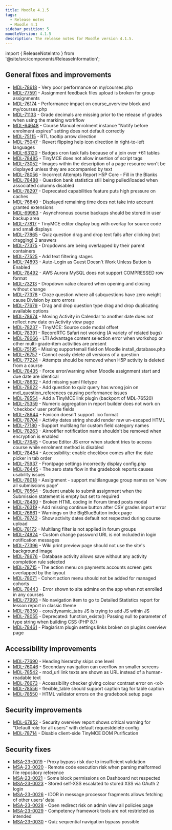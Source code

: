 ```yaml
---
title: Moodle 4.1.5
tags:
  - Release notes
  - Moodle 4.1
sidebar_position: 5
moodleVersion: 4.1.5
description: The release notes for Moodle version 4.1.5.
---
```


import { ReleaseNoteIntro } from '@site/src/components/ReleaseInformation';

<ReleaseNoteIntro releaseName={frontMatter.moodleVersion} />

## General fixes and improvements
<!-- cspell:disable -->
- [MDL-78618](https://tracker.moodle.org/browse/MDL-78618) - Very poor performance on my/courses.php
- [MDL-77591](https://tracker.moodle.org/browse/MDL-77591) - Assignment feedback files upload is broken for group assignments
- [MDL-76174](https://tracker.moodle.org/browse/MDL-76174) - Performance impact on course_overview block and my/courses.php
- [MDL-71133](https://tracker.moodle.org/browse/MDL-71133) - Grade decimals are missing prior to the release of grades when using the marking workflow
- [MDL-64648](https://tracker.moodle.org/browse/MDL-64648) - Course Manual enrolment instance "Notify before enrolment expires" setting does not default correctly
- [MDL-75115](https://tracker.moodle.org/browse/MDL-75115) - RTL tooltip arrow direction
- [MDL-75047](https://tracker.moodle.org/browse/MDL-75047) -  Revert flipping help icon direction in right-to-left languages
- [MDL-63120](https://tracker.moodle.org/browse/MDL-63120) - Badges cron task fails because of a join over +61 tables
- [MDL-78485](https://tracker.moodle.org/browse/MDL-78485) - TinyMCE does not allow insertion of script tags
- [MDL-73052](https://tracker.moodle.org/browse/MDL-73052) - Images within the description of a page resource won't be displayed unless they are accompanied by text
- [MDL-78056](https://tracker.moodle.org/browse/MDL-78056) - Incorrect Attempts Report H5P Core - Fill in the Blanks
- [MDL-78488](https://tracker.moodle.org/browse/MDL-78488) - Question bank statistics still being pulled/loaded when associated columns disabled
- [MDL-78297](https://tracker.moodle.org/browse/MDL-78297) - Deprecated capabilities feature puts high pressure on caches
- [MDL-76840](https://tracker.moodle.org/browse/MDL-76840) - Displayed remaining time does not take into account granted extensions
- [MDL-69983](https://tracker.moodle.org/browse/MDL-69983) - Asynchronous course backups should be stored in user backup area
- [MDL-77817](https://tracker.moodle.org/browse/MDL-77817) - TinyMCE editor display bug with overlay for source code and small displays
- [MDL-77865](https://tracker.moodle.org/browse/MDL-77865) - Quiz question drag and drop text fails after clicking (not dragging) 2 answers
- [MDL-77375](https://tracker.moodle.org/browse/MDL-77375) - Dropdowns are being overlapped by their parent containers
- [MDL-77525](https://tracker.moodle.org/browse/MDL-77525) - Add text filtering stages
- [MDL-74893](https://tracker.moodle.org/browse/MDL-74893) - Auto-Login as Guest Doesn't Work Unless Button is Enabled
- [MDL-78492](https://tracker.moodle.org/browse/MDL-78492) - AWS Aurora MySQL does not support COMPRESSED row format
- [MDL-73213](https://tracker.moodle.org/browse/MDL-73213) - Dropdown value cleared when opening and closing without change
- [MDL-77378](https://tracker.moodle.org/browse/MDL-77378) - Cloze question where all subquestions have zero weight cause Division by zero errors
- [MDL-77679](https://tracker.moodle.org/browse/MDL-77679) - Drag and drop question type drag and drop duplicating available options
- [MDL-78674](https://tracker.moodle.org/browse/MDL-78674) - Moving Activity  in Calendar to another date does not reflect new date on Activity view page
- [MDL-78237](https://tracker.moodle.org/browse/MDL-78237) - TinyMCE: Source code modal offset
- [MDL-78391](https://tracker.moodle.org/browse/MDL-78391) - RecordRTC Safari not working (A variety of related bugs)
- [MDL-78066](https://tracker.moodle.org/browse/MDL-78066) - LTI Advantage content selection error when workshop or other multi-grade-item activities are present
- [MDL-75195](https://tracker.moodle.org/browse/MDL-75195) - Missing supportemail field on Moodle install_database.php
- [MDL-76757](https://tracker.moodle.org/browse/MDL-76757) - Cannot easily delete all versions of a question
- [MDL-77224](https://tracker.moodle.org/browse/MDL-77224) - Attempts should be removed when H5P activity is deleted from a course
- [MDL-78435](https://tracker.moodle.org/browse/MDL-78435) - Force error/warning when Moodle assignment start and due date are identical
- [MDL-78632](https://tracker.moodle.org/browse/MDL-78632) - Add missing yaml filetype
- [MDL-78622](https://tracker.moodle.org/browse/MDL-78622) - Add question to quiz query has wrong join on mdl_question_references causing performance issues
- [MDL-78554](https://tracker.moodle.org/browse/MDL-78554) - Add a TinyMCE link plugin (backport of MDL-76520)
- [MDL-75359](https://tracker.moodle.org/browse/MDL-75359) - Numeric aggregation in report builder does not work on 'checkbox' user profile fields
- [MDL-78644](https://tracker.moodle.org/browse/MDL-78644) - Favicon doesn't support .ico format
- [MDL-78704](https://tracker.moodle.org/browse/MDL-78704) - Activity dates string should render raw un-escaped HTML
- [MDL-77180](https://tracker.moodle.org/browse/MDL-77180) - Support multilang for custom field category names
- [MDL-78263](https://tracker.moodle.org/browse/MDL-78263) - Airnotifier notification name shouldn't be removed when encryption is enabled
- [MDL-77645](https://tracker.moodle.org/browse/MDL-77645) - Course Editor JS error when student tries to access course while enrolment method is disabled
- [MDL-78484](https://tracker.moodle.org/browse/MDL-78484) - Accessibility: enable checkbox comes after the date picker in tab order
- [MDL-75937](https://tracker.moodle.org/browse/MDL-75937) - Frontpage settings incorrectly display config.php
- [MDL-76445](https://tracker.moodle.org/browse/MDL-76445) - The zero state flow in the gradebook reports causes usability issues
- [MDL-78018](https://tracker.moodle.org/browse/MDL-78018) - Assignment - support multilanguage group names on 'view all submissions page'
- [MDL-78564](https://tracker.moodle.org/browse/MDL-78564) - Student unable to submit assignment when the Submission statement is empty but set to required
- [MDL-78460](https://tracker.moodle.org/browse/MDL-78460) - Broken HTML coding in Forum timed posts modal
- [MDL-76319](https://tracker.moodle.org/browse/MDL-76319) - Add missing continue button after CSV grades import error
- [MDL-76661](https://tracker.moodle.org/browse/MDL-76661) - Warnings on the BigBlueButton index page
- [MDL-78742](https://tracker.moodle.org/browse/MDL-78742) - Show activity dates default not respected during course upload
- [MDL-78172](https://tracker.moodle.org/browse/MDL-78172) - Multilang filter is not applied in forum groups
- [MDL-74824](https://tracker.moodle.org/browse/MDL-74824) - Custom change password URL is not included in login notification messages
- [MDL-77396](https://tracker.moodle.org/browse/MDL-77396) - Wiki print preview page should not use the site's background image
- [MDL-78676](https://tracker.moodle.org/browse/MDL-78676) - Database activity allows save without any activity completion rule selected
- [MDL-78715](https://tracker.moodle.org/browse/MDL-78715) - The action menu on payments accounts screen gets overlapped by the layout
- [MDL-78071](https://tracker.moodle.org/browse/MDL-78071) - Cohort action menu should not be added for managed cohorts
- [MDL-78443](https://tracker.moodle.org/browse/MDL-78443) - Error shown to site admins on the app when not enrolled in any courses
- [MDL-77993](https://tracker.moodle.org/browse/MDL-77993) - No navigation item to go to Detailed Statistics report for lesson report in classic theme
- [MDL-78350](https://tracker.moodle.org/browse/MDL-78350) - core/dynamic_tabs JS is trying to add JS within JS
- [MDL-78055](https://tracker.moodle.org/browse/MDL-78055) - Deprecated: function_exists(): Passing null to parameter of type string when building CSS (PHP 8.1)
- [MDL-78461](https://tracker.moodle.org/browse/MDL-78461) - Plagiarism plugin settings links broken on plugins overview page
<!-- cspell:enable -->

## Accessibility improvements
<!-- cspell:disable -->
- [MDL-77690](https://tracker.moodle.org/browse/MDL-77690) - Heading hierarchy skips one level
- [MDL-76046](https://tracker.moodle.org/browse/MDL-76046) - Secondary navigation can overflow on smaller screens
- [MDL-78542](https://tracker.moodle.org/browse/MDL-78542) - mod_url link texts are shown as URL instead of a human-readable text
- [MDL-76673](https://tracker.moodle.org/browse/MDL-76673) - Accessibility checker giving colour contrast error on &lt;ol&gt;
- [MDL-78556](https://tracker.moodle.org/browse/MDL-78556) - flexible_table should support caption tag for table caption
- [MDL-78550](https://tracker.moodle.org/browse/MDL-78550) - HTML validator errors on the gradebook setup page
<!-- cspell:enable -->

## Security improvements
<!-- cspell:disable -->
- [MDL-67852](https://tracker.moodle.org/browse/MDL-67852) - Security overview report shows critical warning for "Default role for all users" with default requestdelete config
- [MDL-78714](https://tracker.moodle.org/browse/MDL-78714) - Disable client-side TinyMCE DOM Purification
<!-- cspell:enable -->

## Security fixes
<!-- cspell:disable -->
- [MSA-23-0019](https://moodle.org/mod/forum/discuss.php?d=449640) - Proxy bypass risk due to insufficient validation
- [MSA-23-0020](https://moodle.org/mod/forum/discuss.php?d=449641) - Remote code execution risk when parsing malformed file repository reference
- [MSA-23-0021](https://moodle.org/mod/forum/discuss.php?d=449642) - Some block permissions on Dashboard not respected
- [MSA-23-0023](https://moodle.org/mod/forum/discuss.php?d=449644) - Stored self-XSS escalated to stored XSS via OAuth 2 login
- [MSA-23-0026](https://moodle.org/mod/forum/discuss.php?d=449647) - IDOR in message processor fragments allows fetching of other users' data
- [MSA-23-0028](https://moodle.org/mod/forum/discuss.php?d=449649) - Open redirect risk on admin view all policies page
- [MSA-23-0029](https://moodle.org/mod/forum/discuss.php?d=449650) - Competency framework tools are not restricted as intended
- [MSA-23-0030](https://moodle.org/mod/forum/discuss.php?d=449651) - Quiz sequential navigation bypass possible
<!-- cspell:enable -->

